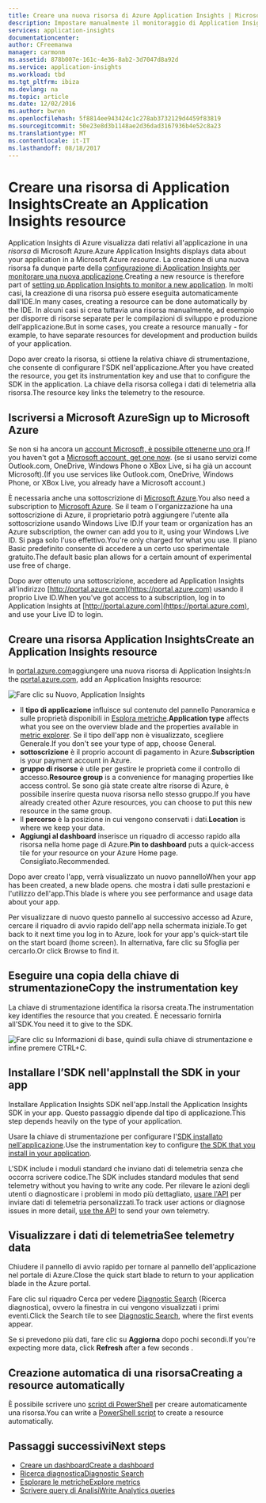 ```yaml
---
title: Creare una nuova risorsa di Azure Application Insights | Microsoft Docs
description: Impostare manualmente il monitoraggio di Application Insights per una nuova applicazione live.
services: application-insights
documentationcenter: 
author: CFreemanwa
manager: carmonm
ms.assetid: 878b007e-161c-4e36-8ab2-3d7047d8a92d
ms.service: application-insights
ms.workload: tbd
ms.tgt_pltfrm: ibiza
ms.devlang: na
ms.topic: article
ms.date: 12/02/2016
ms.author: bwren
ms.openlocfilehash: 5f8814ee943424c1c278ab3732129d4459f83819
ms.sourcegitcommit: 50e23e8d3b1148ae2d36dad3167936b4e52c8a23
ms.translationtype: MT
ms.contentlocale: it-IT
ms.lasthandoff: 08/18/2017
---
```

# <a name="create-an-application-insights-resource"></a><span data-ttu-id="fec99-103">Creare una risorsa di Application Insights</span><span class="sxs-lookup"><span data-stu-id="fec99-103">Create an Application Insights resource</span></span>
<span data-ttu-id="fec99-104">Application Insights di Azure visualizza dati relativi all'applicazione in una *risorsa* di Microsoft Azure.</span><span class="sxs-lookup"><span data-stu-id="fec99-104">Azure Application Insights displays data about your application in a Microsoft Azure *resource*.</span></span> <span data-ttu-id="fec99-105">La creazione di una nuova risorsa fa dunque parte della [configurazione di Application Insights per monitorare una nuova applicazione][start].</span><span class="sxs-lookup"><span data-stu-id="fec99-105">Creating a new resource is therefore part of [setting up Application Insights to monitor a new application][start].</span></span> <span data-ttu-id="fec99-106">In molti casi, la creazione di una risorsa può essere eseguita automaticamente dall'IDE.</span><span class="sxs-lookup"><span data-stu-id="fec99-106">In many cases, creating a resource can be done automatically by the IDE.</span></span> <span data-ttu-id="fec99-107">In alcuni casi si crea tuttavia una risorsa manualmente, ad esempio per disporre di risorse separate per le compilazioni di sviluppo e produzione dell'applicazione.</span><span class="sxs-lookup"><span data-stu-id="fec99-107">But in some cases, you create a resource manually - for example, to have separate resources for development and production builds of your application.</span></span>

<span data-ttu-id="fec99-108">Dopo aver creato la risorsa, si ottiene la relativa chiave di strumentazione, che consente di configurare l'SDK nell'applicazione.</span><span class="sxs-lookup"><span data-stu-id="fec99-108">After you have created the resource, you get its instrumentation key and use that to configure the SDK in the application.</span></span> <span data-ttu-id="fec99-109">La chiave della risorsa collega i dati di telemetria alla risorsa.</span><span class="sxs-lookup"><span data-stu-id="fec99-109">The resource key links the telemetry to the resource.</span></span>

## <a name="sign-up-to-microsoft-azure"></a><span data-ttu-id="fec99-110">Iscriversi a Microsoft Azure</span><span class="sxs-lookup"><span data-stu-id="fec99-110">Sign up to Microsoft Azure</span></span>
<span data-ttu-id="fec99-111">Se non si ha ancora un [account Microsoft, è possibile ottenerne uno ora](http://live.com).</span><span class="sxs-lookup"><span data-stu-id="fec99-111">If you haven't got a [Microsoft account, get one now](http://live.com).</span></span> <span data-ttu-id="fec99-112">(se si usano servizi come Outlook.com, OneDrive, Windows Phone o XBox Live, si ha già un account Microsoft).</span><span class="sxs-lookup"><span data-stu-id="fec99-112">(If you use services like Outlook.com, OneDrive, Windows Phone, or XBox Live, you already have a Microsoft account.)</span></span>

<span data-ttu-id="fec99-113">È necessaria anche una sottoscrizione di [Microsoft Azure](http://azure.com).</span><span class="sxs-lookup"><span data-stu-id="fec99-113">You also need a subscription to [Microsoft Azure](http://azure.com).</span></span> <span data-ttu-id="fec99-114">Se il team o l'organizzazione ha una sottoscrizione di Azure, il proprietario potrà aggiungere l'utente alla sottoscrizione usando Windows Live ID.</span><span class="sxs-lookup"><span data-stu-id="fec99-114">If your team or organization has an Azure subscription, the owner can add you to it, using your Windows Live ID.</span></span> <span data-ttu-id="fec99-115">Si paga solo l'uso effettivo.</span><span class="sxs-lookup"><span data-stu-id="fec99-115">You're only charged for what you use.</span></span> <span data-ttu-id="fec99-116">Il piano Basic predefinito consente di accedere a un certo uso sperimentale gratuito.</span><span class="sxs-lookup"><span data-stu-id="fec99-116">The default basic plan allows for a certain amount of experimental use free of charge.</span></span>

<span data-ttu-id="fec99-117">Dopo aver ottenuto una sottoscrizione, accedere ad Application Insights all'indirizzo [http://portal.azure.com](https://portal.azure.com) usando il proprio Live ID.</span><span class="sxs-lookup"><span data-stu-id="fec99-117">When you've got access to a subscription, log in to Application Insights at [http://portal.azure.com](https://portal.azure.com), and use your Live ID to login.</span></span>

## <a name="create-an-application-insights-resource"></a><span data-ttu-id="fec99-118">Creare una risorsa Application Insights</span><span class="sxs-lookup"><span data-stu-id="fec99-118">Create an Application Insights resource</span></span>
<span data-ttu-id="fec99-119">In [portal.azure.com](https://portal.azure.com)aggiungere una nuova risorsa di Application Insights:</span><span class="sxs-lookup"><span data-stu-id="fec99-119">In the [portal.azure.com](https://portal.azure.com), add an Application Insights resource:</span></span>

![Fare clic su Nuovo, Application Insights](./media/app-insights-create-new-resource/01-new.png)

* <span data-ttu-id="fec99-121">Il **tipo di applicazione** influisce sul contenuto del pannello Panoramica e sulle proprietà disponibili in [Esplora metriche][metrics].</span><span class="sxs-lookup"><span data-stu-id="fec99-121">**Application type** affects what you see on the overview blade and the properties available in [metric explorer][metrics].</span></span> <span data-ttu-id="fec99-122">Se il tipo dell'app non è visualizzato, scegliere Generale.</span><span class="sxs-lookup"><span data-stu-id="fec99-122">If you don't see your type of app, choose General.</span></span>
* <span data-ttu-id="fec99-123">**sottoscrizione** è il proprio account di pagamento in Azure.</span><span class="sxs-lookup"><span data-stu-id="fec99-123">**Subscription** is your payment account in Azure.</span></span>
* <span data-ttu-id="fec99-124">**gruppo di risorse** è utile per gestire le proprietà come il controllo di accesso.</span><span class="sxs-lookup"><span data-stu-id="fec99-124">**Resource group** is a convenience for managing properties like access control.</span></span> <span data-ttu-id="fec99-125">Se sono già state create altre risorse di Azure, è possibile inserire questa nuova risorsa nello stesso gruppo.</span><span class="sxs-lookup"><span data-stu-id="fec99-125">If you have already created other Azure resources, you can choose to put this new resource in the same group.</span></span>
* <span data-ttu-id="fec99-126">Il **percorso** è la posizione in cui vengono conservati i dati.</span><span class="sxs-lookup"><span data-stu-id="fec99-126">**Location** is where we keep your data.</span></span>
* <span data-ttu-id="fec99-127">**Aggiungi al dashboard** inserisce un riquadro di accesso rapido alla risorsa nella home page di Azure.</span><span class="sxs-lookup"><span data-stu-id="fec99-127">**Pin to dashboard** puts a quick-access tile for your resource on your Azure Home page.</span></span> <span data-ttu-id="fec99-128">Consigliato.</span><span class="sxs-lookup"><span data-stu-id="fec99-128">Recommended.</span></span>

<span data-ttu-id="fec99-129">Dopo aver creato l'app, verrà visualizzato un nuovo pannello</span><span class="sxs-lookup"><span data-stu-id="fec99-129">When your app has been created, a new blade opens.</span></span> <span data-ttu-id="fec99-130">che mostra i dati sulle prestazioni e l'utilizzo dell'app.</span><span class="sxs-lookup"><span data-stu-id="fec99-130">This blade is where you see performance and usage data about your app.</span></span> 

<span data-ttu-id="fec99-131">Per visualizzare di nuovo questo pannello al successivo accesso ad Azure, cercare il riquadro di avvio rapido dell'app nella schermata iniziale.</span><span class="sxs-lookup"><span data-stu-id="fec99-131">To get back to it next time you log in to Azure, look for your app's quick-start tile on the start board (home screen).</span></span> <span data-ttu-id="fec99-132">In alternativa, fare clic su Sfoglia per cercarlo.</span><span class="sxs-lookup"><span data-stu-id="fec99-132">Or click Browse to find it.</span></span>

## <a name="copy-the-instrumentation-key"></a><span data-ttu-id="fec99-133">Eseguire una copia della chiave di strumentazione</span><span class="sxs-lookup"><span data-stu-id="fec99-133">Copy the instrumentation key</span></span>
<span data-ttu-id="fec99-134">La chiave di strumentazione identifica la risorsa creata.</span><span class="sxs-lookup"><span data-stu-id="fec99-134">The instrumentation key identifies the resource that you created.</span></span> <span data-ttu-id="fec99-135">È necessario fornirla all'SDK.</span><span class="sxs-lookup"><span data-stu-id="fec99-135">You need it to give to the SDK.</span></span>

![Fare clic su Informazioni di base, quindi sulla chiave di strumentazione e infine premere CTRL+C.](./media/app-insights-create-new-resource/02-props.png)

## <a name="install-the-sdk-in-your-app"></a><span data-ttu-id="fec99-137">Installare l’SDK nell'app</span><span class="sxs-lookup"><span data-stu-id="fec99-137">Install the SDK in your app</span></span>
<span data-ttu-id="fec99-138">Installare Application Insights SDK nell'app.</span><span class="sxs-lookup"><span data-stu-id="fec99-138">Install the Application Insights SDK in your app.</span></span> <span data-ttu-id="fec99-139">Questo passaggio dipende dal tipo di applicazione.</span><span class="sxs-lookup"><span data-stu-id="fec99-139">This step depends heavily on the type of your application.</span></span> 

<span data-ttu-id="fec99-140">Usare la chiave di strumentazione per configurare l'[SDK installato nell'applicazione][start].</span><span class="sxs-lookup"><span data-stu-id="fec99-140">Use the instrumentation key to configure [the SDK that you install in your application][start].</span></span>

<span data-ttu-id="fec99-141">L'SDK include i moduli standard che inviano dati di telemetria senza che occorra scrivere codice.</span><span class="sxs-lookup"><span data-stu-id="fec99-141">The SDK includes standard modules that send telemetry without you having to write any code.</span></span> <span data-ttu-id="fec99-142">Per rilevare le azioni degli utenti o diagnosticare i problemi in modo più dettagliato, [usare l'API][api] per inviare dati di telemetria personalizzati.</span><span class="sxs-lookup"><span data-stu-id="fec99-142">To track user actions or diagnose issues in more detail, [use the API][api] to send your own telemetry.</span></span>

## <span data-ttu-id="fec99-143"><a name="monitor"></a>Visualizzare i dati di telemetria</span><span class="sxs-lookup"><span data-stu-id="fec99-143"><a name="monitor"></a>See telemetry data</span></span>
<span data-ttu-id="fec99-144">Chiudere il pannello di avvio rapido per tornare al pannello dell'applicazione nel portale di Azure.</span><span class="sxs-lookup"><span data-stu-id="fec99-144">Close the quick start blade to return to your application blade in the Azure portal.</span></span>

<span data-ttu-id="fec99-145">Fare clic sul riquadro Cerca per vedere [Diagnostic Search][diagnostic] (Ricerca diagnostica), ovvero la finestra in cui vengono visualizzati i primi eventi.</span><span class="sxs-lookup"><span data-stu-id="fec99-145">Click the Search tile to see [Diagnostic Search][diagnostic], where the first events appear.</span></span> 

<span data-ttu-id="fec99-146">Se si prevedono più dati, fare clic su **Aggiorna** dopo pochi secondi.</span><span class="sxs-lookup"><span data-stu-id="fec99-146">If you're expecting more data, click **Refresh** after a few seconds  .</span></span>

## <a name="creating-a-resource-automatically"></a><span data-ttu-id="fec99-147">Creazione automatica di una risorsa</span><span class="sxs-lookup"><span data-stu-id="fec99-147">Creating a resource automatically</span></span>
<span data-ttu-id="fec99-148">È possibile scrivere uno [script di PowerShell](app-insights-powershell.md) per creare automaticamente una risorsa.</span><span class="sxs-lookup"><span data-stu-id="fec99-148">You can write a [PowerShell script](app-insights-powershell.md) to create a resource automatically.</span></span>

## <a name="next-steps"></a><span data-ttu-id="fec99-149">Passaggi successivi</span><span class="sxs-lookup"><span data-stu-id="fec99-149">Next steps</span></span>
* [<span data-ttu-id="fec99-150">Creare un dashboard</span><span class="sxs-lookup"><span data-stu-id="fec99-150">Create a dashboard</span></span>](app-insights-dashboards.md)
* [<span data-ttu-id="fec99-151">Ricerca diagnostica</span><span class="sxs-lookup"><span data-stu-id="fec99-151">Diagnostic Search</span></span>](app-insights-diagnostic-search.md)
* [<span data-ttu-id="fec99-152">Esplorare le metriche</span><span class="sxs-lookup"><span data-stu-id="fec99-152">Explore metrics</span></span>](app-insights-metrics-explorer.md)
* [<span data-ttu-id="fec99-153">Scrivere query di Analisi</span><span class="sxs-lookup"><span data-stu-id="fec99-153">Write Analytics queries</span></span>](app-insights-analytics.md)

<!--Link references-->

[api]: app-insights-api-custom-events-metrics.md
[diagnostic]: app-insights-diagnostic-search.md
[metrics]: app-insights-metrics-explorer.md
[start]: app-insights-overview.md

